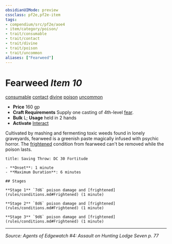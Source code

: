 ```yaml
---
obsidianUIMode: preview
cssclass: pf2e,pf2e-item
tags:
- compendium/src/pf2e/aoe4
- item/category/poison/
- trait/consumable
- trait/contact
- trait/divine
- trait/poison
- trait/uncommon
aliases: ["Fearweed"]
---
```

# Fearweed *Item 10*  
[consumable](consumable.md "Consumable Item Trait")  [contact](contact.md "Contact Item Trait")  [divine](divine.md "Divine Tradition Trait")  [poison](Reference/Rules/Traits/poison.md "Poison Effect Trait")  [uncommon](uncommon.md "Uncommon Rarity Trait")  

- **Price** 160 gp
- **Craft Requirements** Supply one casting of 4th-level [fear](Reference/Compendium/Spells/fear.md).
- **Bulk** L; **Usage** held in 2 hands
- **Activate** [Interact](interact.md)

Cultivated by mashing and fermenting toxic weeds found in lonely graveyards, fearweed is a greenish paste magically infused with psychic horror. The [frightened](conditions.md#Frightened) condition from fearweed can't be removed while the poison lasts.

```ad-inline-affliction
title: Saving Throw: DC 30 Fortitude

- **Onset**: 1 minute
- **Maximum Duration**: 6 minutes

## Stages

**Stage 1** `7d6` poison damage and [frightened](rules/conditions.md#Frightened) (1 minute)

**Stage 2** `8d6` poison damage and [frightened](rules/conditions.md#Frightened) (1 minute)

**Stage 3** `9d6` poison damage and [frightened](rules/conditions.md#Frightened) (1 minute)
```


---
*Source: Agents of Edgewatch #4: Assault on Hunting Lodge Seven p. 77*